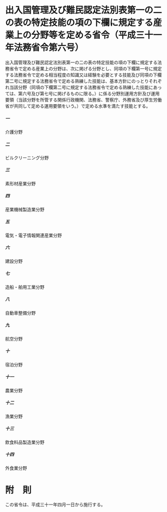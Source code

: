 # 出入国管理及び難民認定法別表第一の二の表の特定技能の項の下欄に規定する産業上の分野等を定める省令（平成三十一年法務省令第六号）
出入国管理及び難民認定法別表第一の二の表の特定技能の項の下欄に規定する法務省令で定める産業上の分野は、次に掲げる分野とし、同項の下欄第一号に規定する法務省令で定める相当程度の知識又は経験を必要とする技能及び同項の下欄第二号に規定する法務省令で定める熟練した技能は、基本方針にのっとりそれぞれ当該分野（同項の下欄第二号に規定する法務省令で定める熟練した技能にあっては、第六号及び第七号に掲げるものに限る。）に係る分野別運用方針及び運用要領（当該分野を所管する関係行政機関、法務省、警察庁、外務省及び厚生労働省が共同して定める運用要領をいう。）で定める水準を満たす技能とする。
##### 一
介護分野
##### 二
ビルクリーニング分野
##### 三
素形材産業分野
##### 四
産業機械製造業分野
##### 五
電気・電子情報関連産業分野
##### 六
建設分野
##### 七
造船・舶用工業分野
##### 八
自動車整備分野
##### 九
航空分野
##### 十
宿泊分野
##### 十一
農業分野
##### 十二
漁業分野
##### 十三
飲食料品製造業分野
##### 十四
外食業分野
# 附　則
この省令は、平成三十一年四月一日から施行する。
